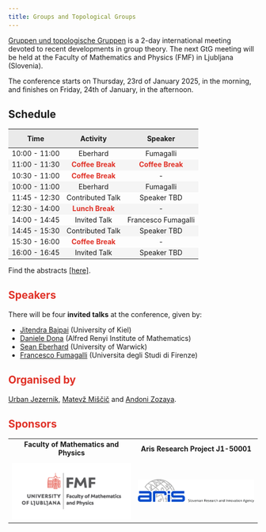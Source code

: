 ```yaml
---
title: Groups and Topological Groups
---
```


<!-- Intro box -->
<div>
  <p><a href="https://www.gtgconference.eu/index.php" target="_blank">Gruppen und topologische Gruppen</a> is a 2-day international meeting devoted to recent developments in group theory. The next GtG meeting will be held at the Faculty of Mathematics and Physics (FMF) in Ljubljana (Slovenia).</p>
  <p>The conference starts on Thursday, 23rd of January 2025, in the morning, and finishes on Friday, 24th of January, in the afternoon.</p>
</div>

<!-- Schedule box -->
<div class="intro-box pale">
  <h2>Schedule</h2>
  <table style="width: 100%; border-collapse: collapse; text-align: center;">
    <thead>
      <tr style="background-color: #EAEAEA;">
        <th style="padding: 10px;">Time</th>
        <th style="padding: 10px;">Activity</th>
        <th style="padding: 10px;">Speaker</th>
      </tr>
    </thead>
    <tbody>
      <tr>
        <td>10:00 - 11:00</td>
        <td>Eberhard </td>
        <td> Fumagalli </td>
      </tr>
      <tr style="background-color: #F5F5F5;">
        <td>11:00 - 11:30</td>
        <td style="color: #E03127; font-weight: bold;">Coffee Break</td>
        <td style="color: #E03127; font-weight: bold;">Coffee Break</td>
      </tr>
      <tr>
        <td>10:30 - 11:00</td>
        <td style="color: #E03127; font-weight: bold;">Coffee Break</td>
        <td>-</td>
      </tr>
      <tr style="background-color: #F5F5F5;">
        <td> 10:00 - 11:00</td>
        <td>Eberhard </td>
        <td> Fumagalli </td>
      </tr>
      <tr>
        <td>11:45 - 12:30</td>
        <td>Contributed Talk</td>
        <td>Speaker TBD</td>
      </tr>
      <tr style="background-color: #F5F5F5;">
        <td>12:30 - 14:00</td>
        <td style="color: #E03127; font-weight: bold;">Lunch Break</td>
        <td>-</td>
      </tr>
      <tr>
        <td>14:00 - 14:45</td>
        <td>Invited Talk</td>
        <td>Francesco Fumagalli</td>
      </tr>
      <tr style="background-color: #F5F5F5;">
        <td>14:45 - 15:30</td>
        <td>Contributed Talk</td>
        <td>Speaker TBD</td>
      </tr>
      <tr>
        <td>15:30 - 16:00</td>
        <td style="color: #E03127; font-weight: bold;">Coffee Break</td>
        <td>-</td>
      </tr>
      <tr style="background-color: #F5F5F5;">
        <td>16:00 - 16:45</td>
        <td>Invited Talk</td>
        <td>Speaker TBD</td>
      </tr>
    </tbody>
  </table>
</div>

<!-- Abstracts link -->
<p>Find the abstracts <a href="link-al-pdf-con-los-abstracts.pdf" target="_blank">[here]</a>.</p>

## <span style="color: #E03127;">Speakers</span>

There will be four **invited talks** at the conference, given by:
- [Jitendra Bajpai](https://user.math.uni-kiel.de/%7Ejitendra/) (University of Kiel)
- [Daniele Dona](https://sites.google.com/view/danieledona/) (Alfred Renyi Institute of Mathematics)
- [Sean Eberhard](https://warwick.ac.uk/fac/sci/maths/people/staff/Eberhard) (University of Warwick)
- [Francesco Fumagalli](https://sites.google.com/unifi.it/fumagalli/) (Universita degli Studi di Firenze)


## <span style="color: #E03127;">Organised by</span>

[Urban Jezernik](https://sites.google.com/site/urbanjezernik/), [Matevž Miščič](https://sites.google.com/view/matevzmiscic) and [Andoni Zozaya](https://sites.google.com/view/andonizozaya/orrialdea).

## <span style="color: #E03127;">Sponsors</span>

<div class="scrollwrapper">
<table style="width: 100%; text-align: center; margin: 0 auto;">
  <tr>
    <td style="padding-bottom: 10px;"><strong>Faculty of Mathematics and Physics</strong></td>
    <td style="padding-bottom: 10px;"><strong>Aris Research Project J1-50001</strong></td>
  </tr>
  <tr>
    <td><img src="fmf.jpg" alt="FMF Logo" style="width: 300px; height: auto;"></td>
    <td><img src="aris.jpg" alt="Aris Logo" style="width: 300px; height: auto;"></td>
  </tr>
</table>
</div>
